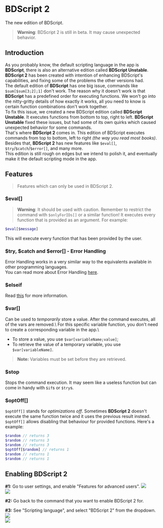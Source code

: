 # BDScript 2
The new edition of BDScript.
> **Warning**: BDScript 2 is still in beta. It may cause unexpected behavior.

## Introduction
As you probably know, the default scripting language in the app is **BDScript**, there is also an alternative edition called **BDScript Unstable**.\
**BDScript 2** has been created with intention of enhancing BDScript's capabilities, and fixing some of the problems the other versions had.\
The default edition of **BDScript** has one big issue, commands like `$sum[$sum[3;2];1]` don't work. The reason why it doesn't work is that **BDScript** has a predefined order for executing functions.
We won't go into the nitty-gritty details of how exactly it works, all you need to know is certain function combinations don't work together.\
To fix this issue, we created a new BDScript edition called **BDScript Unstable**. It executes functions from bottom to top, right to left.
**BDScript Unstable** fixed these issues, but had some of its own quirks which caused unexpected behavior for some commands.\
That's where **BDScript 2** comes in. This edition of BDScript executes commands from top to bottom, left to right *(the way you read most books)*.
Besides that, **BDScript 2** has new features like `$eval[]`, `$try`/`$catch`/`$error[]`, and many more.\
This edition is still rough on edges but we intend to polish it, and eventually make it the default scripting mode in the app.


## Features
> Features which can only be used in BDScript 2.
### $eval[]
> **Warning**: It should be used with caution. Remember to restrict the command with `$onlyForIDs[]` or a similar function!
It executes every function that is provided as an argument.
For example:
```php
$eval[$message]
```
This will execute every function that has been provided by the user.

### $try, $catch and $error[] - Error Handling
Error Handling works in a very similar way to the equivalents available in other programming languages.\
You can read more about Error Handling [here](./trycatch.md).

### $elseif
Read [this](./ifStatements.md) for more information.

### $var[]
Can be used to *temporarily* store a value.
After the command executes, all of the vars are removed.\ For this specific variable function, you don't need to create a corresponding variable in the app.\
- To store a value, you use `$var[variableName;value]`;
- To retrieve the value of a temporary variable, you use `$var[variableName]`.
> **Note:** Variables must be set before they are retrieved.

### $stop
Stops the command execution. It may seem like a useless function but can come in handy with `$if`s or `$try`s.

### $optOff[]
`$optOff[]` stands for *optimizations off*. Sometimes **BDScript 2** doesn't execute the same function twice and it uses the previous result instead. `$optOff[]` allows disabling that behaviour for provided functions.
Here's a example:
```php
$random // returns 3
$random // returns 3
$random // returns 3
$optOff[$random] // returns 1
$random // returns 1
$random // returns 1
```

## Enabling BDScript 2
**#1:** Go to user settings, and enable "Features for advanced users".
![](https://user-images.githubusercontent.com/69215413/133001619-290315aa-3c87-4a73-b417-73e13d142437.PNG)\
![](https://user-images.githubusercontent.com/69215413/133001665-7a22d15c-b53c-4b2e-bd91-f7678ca4d2ca.PNG)

**#2:** Go back to the command that you want to enable BDScript 2 for.

**#3:** See "Scripting language", and select "BDScript 2" from the dropdown.\
![](https://user-images.githubusercontent.com/69215413/133001703-1015c73e-62a7-4e2c-bfc3-39486fbb6015.PNG)\
![](https://user-images.githubusercontent.com/69215413/133001716-46d46f6a-ca33-4dab-8389-c0162dc51a75.PNG)

